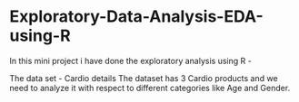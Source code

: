 # Exploratory-Data-Analysis-EDA-using-R
In this mini project i have done the exploratory analysis using R - 

The data set - Cardio details
The dataset has 3 Cardio products and we need to analyze it with respect to different categories like Age and Gender.


